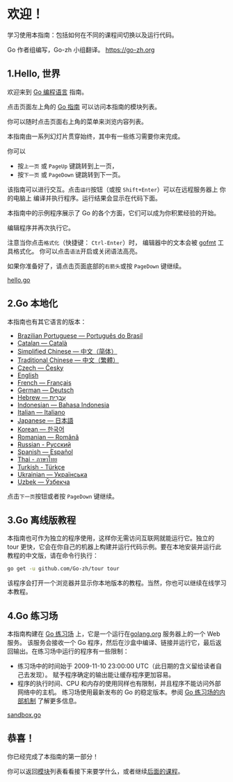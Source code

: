 # 欢迎！

学习使用本指南：包括如何在不同的课程间切换以及运行代码。

Go 作者组编写，Go-zh 小组翻译。
https://go-zh.org

## 1.Hello, 世界

欢迎来到 [Go 编程语言](https://go-zh.org/) 指南。

点击页面左上角的 [Go 指南](list.md) 可以访问本指南的模块列表。

你可以随时点击页面右上角的菜单来浏览内容列表。

本指南由一系列幻灯片贯穿始终，其中有一些练习需要你来完成。

你可以

- 按`上一页` 或 `PageUp` 键跳转到上一页，
- 按`下一页` 或 `PageDown` 键跳转到下一页。

该指南可以进行交互。点击`运行`按钮（或按 `Shift+Enter`）可以在远程服务器上 你的电脑上 编译并执行程序。运行结果会显示在代码下面。

本指南中的示例程序展示了 Go 的各个方面，它们可以成为你积累经验的开始。

编辑程序并再次执行它。

注意当你点击`格式化`（快捷键： `Ctrl-Enter`）时， 编辑器中的文本会被 [gofmt](https://go-zh.org/cmd/gofmt/) 工具格式化。 你可以点击`语法`开启或关闭语法高亮。

如果你准备好了，请点击页面底部的`右箭头`或按 `PageDown` 键继续。

[hello.go](ch0-welcome/hello/hello.go)

## 2.Go 本地化

本指南也有其它语言的版本：

- [Brazilian Portuguese — Português do Brasil](https://go-tour-br.appspot.com/)
- [Catalan — Català](https://go-tour-ca.appspot.com/)
- [Simplified Chinese — 中文（简体）](https://tour.go-zh.org/)
- [Traditional Chinese — 中文（繁體）](https://go-tour-zh-tw.appspot.com/)
- [Czech — Česky](https://go-tour-cz.appspot.com/)
- [English](https://tour.golang.org/)
- [French — Français](https://go-tour-fr.appspot.com/)
- [German — Deutsch](https://go-tour-de.appspot.com/)
- [Hebrew — עִבְרִית](https://go-tour-he.appspot.com/)
- [Indonesian — Bahasa Indonesia](https://go-tour-id2.appspot.com/)
- [Italian — Italiano](https://go-tour-ita.appspot.com/)
- [Japanese — 日本語](https://go-tour-jp.appspot.com/)
- [Korean — 한국어](https://go-tour-kr.appspot.com/)
- [Romanian — Română](https://go-tour-ro.appspot.com/)
- [Russian - Русский](https://go-tour-ru-ru.appspot.com/)
- [Spanish — Español](https://gotour-es.appspot.com/)
- [Thai - ภาษาไทย](https://go-tour-th.appspot.com/)
- [Turkish - Türkçe](https://go-tour-turkish.appspot.com/)
- [Ukrainian — Українська](https://go-tour-ua.appspot.com/)
- [Uzbek — Ўзбекча](https://go-tour-uz.appspot.com/)

点击`下一页`按钮或者按 `PageDown` 键继续。

## 3.Go 离线版教程

本指南也可作为独立的程序使用，这样你无需访问互联网就能运行它。独立的 tour 更快，它会在你自己的机器上构建并运行代码示例。要在本地安装并运行此教程的中文版，请在命令行执行：

```bash
go get -u github.com/Go-zh/tour tour
```

该程序会打开一个浏览器并显示你本地版本的教程。当然，你也可以继续在线学习本教程。

## 4.Go 练习场

本指南构建在 [Go 练习场](https://play.golang.org/) 上，它是一个运行在[golang.org](https://golang.org/) 服务器上的一个 Web 服务。 该服务会接收一个 Go
程序，然后在沙盒中编译、链接并运行它，最后返回输出。在练习场中运行的程序有一些限制：

- 练习场中的时间始于 2009-11-10 23:00:00 UTC（此日期的含义留给读者自己去发现）。 赋予程序确定的输出能让缓存程序更加容易。
- 程序的执行时间、CPU 和内存的使用同样也有限制，并且程序不能访问外部网络中的主机。 练习场使用最新发布的 Go 的稳定版本。参阅 [Go 练习场的内部机制](https://blog.go-zh.org/playground )
  了解更多信息。

[sandbox.go](ch0-welcome/sandbox/sandbox.go)

## 恭喜！

你已经完成了本指南的第一部分！

你可以返回[模块](list.md)列表看看接下来要学什么，或者继续[后面的课程](ch1-basics.md)。
